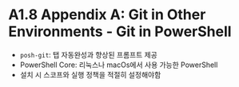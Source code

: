 # A1.8 Appendix A: Git in Other Environments - Git in PowerShell

- `posh-git`: 탭 자동완성과 향상된 프롬프트 제공
- PowerShell Core: 리눅스나 macOs에서 사용 가능한 PowerShell
- 설치 시 스코프와 실행 정책을 적절히 설정해야함
